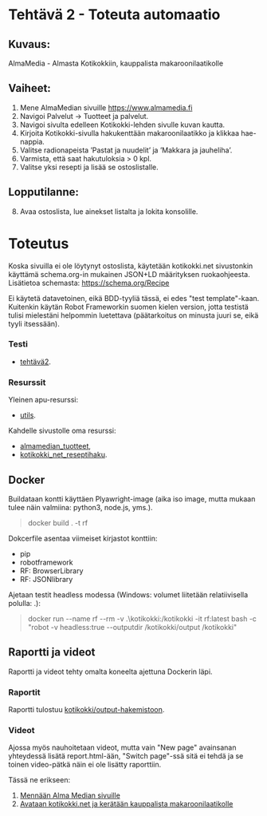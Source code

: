﻿# Tehtävä 2 - Toteuta automaatio

## Kuvaus: 
AlmaMedia - Almasta Kotikokkiin, kauppalista makaroonilaatikolle

## Vaiheet: 
1. Mene AlmaMedian sivuille https://www.almamedia.fi 
2. Navigoi Palvelut -> Tuotteet ja palvelut. 
3. Navigoi sivulta edelleen Kotikokki-lehden sivulle kuvan kautta. 
4. Kirjoita Kotikokki-sivulla hakukenttään makaroonilaatikko ja klikkaa hae-nappia. 
5. Valitse radionapeista ’Pastat ja nuudelit’ ja ’Makkara ja jauheliha’. 
6. Varmista, että saat hakutuloksia > 0 kpl. 
7. Valitse yksi resepti ja lisää se ostoslistalle. 
 
## Lopputilanne: 
8. Avaa ostoslista, lue ainekset listalta ja lokita konsolille. 

# Toteutus
Koska sivuilla ei ole löytynyt ostoslista, käytetään kotikokki.net sivustonkin käyttämä schema.org-in mukainen JSON+LD
määrityksen ruokaohjeesta. Lisätietoa schemasta: https://schema.org/Recipe

Ei käytetä datavetoinen, eikä BDD-tyyliä tässä, ei edes "test template"-kaan.
Kuitenkin käytän Robot Frameworkin suomen kielen version, jotta testistä tulisi mielestäni helpommin luetettava 
(päätarkoitus on minusta juuri se, eikä tyyli itsessään).

### Testi
* [tehtävä2](kotikokki/tehtävä2.robot).

### Resurssit
Yleinen apu-resurssi:
* [utils](kotikokki/utils.resource).

Kahdelle sivustolle oma resurssi:
* [almamedian_tuotteet](kotikokki/almamedian_tuotteet.resource),
* [kotikokki_net_reseptihaku](kotikokki/kotikokki_net_reseptihaku.resource).

## Docker
Buildataan kontti käyttäen Plyawright-image (aika iso image, mutta mukaan tulee näin valmiina: python3, node.js, yms.).
> docker build . -t rf

Dokcerfile asentaa viimeiset kirjastot konttiin: 
* pip
* robotframework
* RF: BrowserLibrary
* RF: JSONlibrary

Ajetaan testit headless modessa (Windows: volumet liitetään relatiivisella polulla: .\):
> docker run --name rf --rm -v .\kotikokki:/kotikokki -it rf:latest bash -c "robot -v headless:true --outputdir /kotikokki/output /kotikokki" 

## Raportti ja videot
Raportti ja videot tehty omalta koneelta ajettuna Dockerin läpi.

### Raportit

Raportti tulostuu [kotikokki/output-hakemistoon](kotikokki/output/report.html).

### Videot
Ajossa myös nauhoitetaan videot, mutta vain "New page" avainsanan yhteydessä lisätä report.html-ään, 
"Switch page"-ssä sitä ei tehdä ja se toinen video-pätkä näin ei ole lisätty raporttiin.

Tässä ne erikseen:
1. [Mennään Alma Median sivuille](kotikokki/output/browser/video/documentation/f56d4ae474e233851d93425863517cb9.webm)
2. [Avataan kotikokki.net ja kerätään kauppalista makaroonilaatikolle](kotikokki/output/browser/video/documentation/c6bafd85a638637d001ea1610ba9feae.webm)